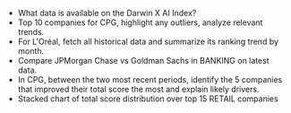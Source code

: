 - What data is available on the Darwin X AI Index?
- Top 10 companies for CPG, highlight any outliers, analyze relevant trends.
- For L'Oréal, fetch all historical data and summarize its ranking trend by month.
- Compare JPMorgan Chase vs Goldman Sachs in BANKING on latest data.
- In CPG, between the two most recent periods, identify the 5 companies that improved their total score the most and explain likely drivers.
- Stacked chart of total score distribution over top 15 RETAIL companies
